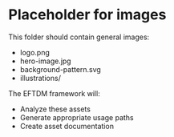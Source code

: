 # Placeholder for images

This folder should contain general images:
- logo.png
- hero-image.jpg
- background-pattern.svg
- illustrations/

The EFTDM framework will:
- Analyze these assets
- Generate appropriate usage paths
- Create asset documentation
